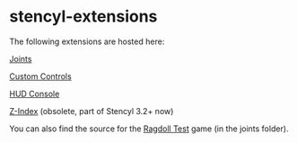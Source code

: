 # stencyl-extensions

The following extensions are hosted here:

[Joints](http://community.stencyl.com/index.php/topic,31947.0.html)

[Custom Controls](http://community.stencyl.com/index.php/topic,31251.0.html)

[HUD Console](http://community.stencyl.com/index.php/topic,35554.0.html)

[Z-Index](http://community.stencyl.com/index.php/topic,31254.0.html) (obsolete, part of Stencyl 3.2+ now)

You can also find the source for the [Ragdoll Test](http://community.stencyl.com/index.php/topic,6762.0.html) game (in the joints folder).
